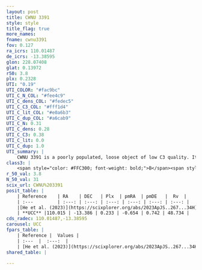 ```yaml
---
layout: post
title: CWNU 3391
style: style
title_flag: true
more_names: 
fname: cwnu3391
fov: 0.127
ra_icrs: 110.01487
de_icrs: -13.38595
glon: 228.07408
glat: 0.13972
r50: 3.8
plx: 0.2328
UTI: "0.19"
UTI_COLOR: "#fac9bc"
UTI_C_N_COL: "#fee4c9"
UTI_C_dens_COL: "#fedec5"
UTI_C_C3_COL: "#fff1d4"
UTI_C_lit_COL: "#e0a6b3"
UTI_C_dup_COL: "#a6cab9"
UTI_C_N: 0.31
UTI_C_dens: 0.28
UTI_C_C3: 0.38
UTI_C_lit: 0.0
UTI_C_dup: 1.0
UTI_summary: |
    CWNU 3391 is a poorly populated, loose object of low C3 quality. It was recently reported in the literature.
class3: |
    <span style="color: #FFC300; font-weight: bold;">B</span><span style="color: red; font-weight: bold;">C</span>
r_50_val: 3.8
N_50_val: 31
scix_url: CWNU%203391
posit_table: |
    | Reference    | RA    | DEC   | Plx  | pmRA  | pmDE   |  Rv  |
    | :---         | :---: | :---: | :---: | :---: | :---: | :---: |
    |[He et al. (2023)](https://scixplorer.org/abs/2023ApJS..267...34H) | 110.022 | -13.391 | 0.244 | -0.635 | 0.747 | 48.73 |
    | **UCC** |110.015 | -13.386 | 0.233 | -0.654 | 0.742 | 48.734 | 
cds_radec: 110.01487,-13.38595
carousel: UCC
fpars_table: |
    | Reference |  Values |
    | :---  |  :---:  |
    | [He et al. (2023)](https://scixplorer.org/abs/2023ApJS..267...34H) | `A0=1.3, m-M=12.95, logA=8.7` |
shared_table: |
    
---
```

